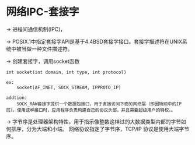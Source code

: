 # 网络IPC-套接字 #

->	进程间通信机制(IPC)，

->
	POSIX.1中指定套接字API是基于4.4BSD套接字接口。套接字描述符在UNIX系统中被当做一种文件描述符。

->
	创建套接字，调用socket函数

	int socket(int domain, int type, int protocol)

	ex:
		socket(AF_INET, SOCK_STREAM, IPPROTO_IP)

	addtion:
		SOCK_RAW套接字提供一个数据包接口，用于直接访问下面的网络层（即因特网中的IP层）。使用这种接口时，应用程序负责构建自己的协议头部，并且需要超级用户的特权。。
->
	字节序是处理器架构特性，用于指示像整数这样过的大数据类型内部的字节如何排序，分为大端和小端。	网络协议指定了字节序，TCP/IP 协议是使用大端字节序。			

